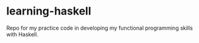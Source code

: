 # learning-haskell
Repo for my practice code in developing my functional programming skills with Haskell.

